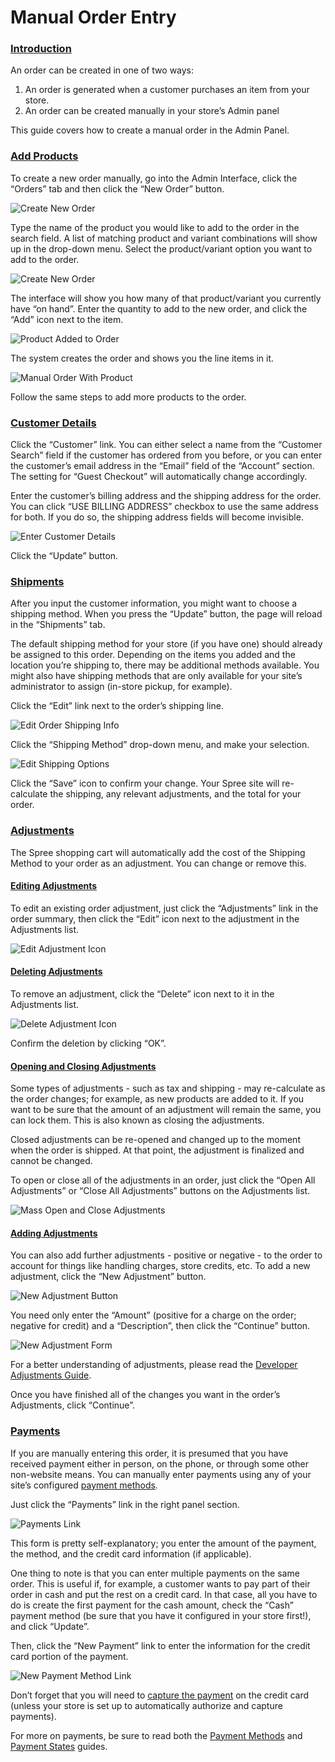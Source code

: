 # Manual Order Entry

### [Introduction](manual-order-entry.md#introduction) <a id="introduction"></a>

An order can be created in one of two ways:

1. An order is generated when a customer purchases an item from your store.
2. An order can be created manually in your store’s Admin panel

This guide covers how to create a manual order in the Admin Panel.

### [Add Products](manual-order-entry.md#add-products) <a id="add-products"></a>

To create a new order manually, go into the Admin Interface, click the “Orders” tab and then click the “New Order” button.

![Create New Order](../.gitbook/assets/image%20%2870%29.png)

Type the name of the product you would like to add to the order in the search field. A list of matching product and variant combinations will show up in the drop-down menu. Select the product/variant option you want to add to the order.

![Create New Order](../.gitbook/assets/image%20%2873%29.png)

The interface will show you how many of that product/variant you currently have “on hand”. Enter the quantity to add to the new order, and click the “Add” icon next to the item.

![Product Added to Order](../.gitbook/assets/image%20%2867%29.png)

The system creates the order and shows you the line items in it.

![Manual Order With Product](../.gitbook/assets/image%20%2865%29.png)

Follow the same steps to add more products to the order.

### [Customer Details](manual-order-entry.md#customer-details) <a id="customer-details"></a>

Click the “Customer” link. You can either select a name from the “Customer Search” field if the customer has ordered from you before, or you can enter the customer’s email address in the “Email” field of the “Account” section. The setting for “Guest Checkout” will automatically change accordingly.

Enter the customer’s billing address and the shipping address for the order. You can click “USE BILLING ADDRESS” checkbox to use the same address for both. If you do so, the shipping address fields will become invisible.

![Enter Customer Details](../.gitbook/assets/image%20%2864%29.png)

Click the “Update” button.

### [Shipments](manual-order-entry.md#shipments) <a id="shipments"></a>

After you input the customer information, you might want to choose a shipping method. When you press the “Update” button, the page will reload in the “Shipments” tab.

The default shipping method for your store \(if you have one\) should already be assigned to this order. Depending on the items you added and the location you’re shipping to, there may be additional methods available. You might also have shipping methods that are only available for your site’s administrator to assign \(in-store pickup, for example\).

Click the “Edit” link next to the order’s shipping line.

![Edit Order Shipping Info](../.gitbook/assets/image%20%2871%29.png)

Click the “Shipping Method” drop-down menu, and make your selection.

![Edit Shipping Options](../.gitbook/assets/image%20%2872%29.png)

Click the “Save” icon to confirm your change. Your Spree site will re-calculate the shipping, any relevant adjustments, and the total for your order.

### [Adjustments](manual-order-entry.md#adjustments) <a id="adjustments"></a>

The Spree shopping cart will automatically add the cost of the Shipping Method to your order as an adjustment. You can change or remove this.

#### [Editing Adjustments](manual-order-entry.md#editing-adjustments) <a id="editing-adjustments"></a>

To edit an existing order adjustment, just click the “Adjustments” link in the order summary, then click the “Edit” icon next to the adjustment in the Adjustments list.

![Edit Adjustment Icon](../.gitbook/assets/image%20%2869%29.png)

#### [Deleting Adjustments](manual-order-entry.md#deleting-adjustments) <a id="deleting-adjustments"></a>

To remove an adjustment, click the “Delete” icon next to it in the Adjustments list.

![Delete Adjustment Icon](../.gitbook/assets/image%20%2862%29.png)

Confirm the deletion by clicking “OK”.

#### [Opening and Closing Adjustments](manual-order-entry.md#opening-and-closing-adjustments) <a id="opening-and-closing-adjustments"></a>

Some types of adjustments - such as tax and shipping - may re-calculate as the order changes; for example, as new products are added to it. If you want to be sure that the amount of an adjustment will remain the same, you can lock them. This is also known as closing the adjustments.

Closed adjustments can be re-opened and changed up to the moment when the order is shipped. At that point, the adjustment is finalized and cannot be changed.

To open or close all of the adjustments in an order, just click the “Open All Adjustments” or “Close All Adjustments” buttons on the Adjustments list.

![Mass Open and Close Adjustments](../.gitbook/assets/image%20%2868%29.png)

#### [Adding Adjustments](manual-order-entry.md#adding-adjustments) <a id="adding-adjustments"></a>

You can also add further adjustments - positive or negative - to the order to account for things like handling charges, store credits, etc. To add a new adjustment, click the “New Adjustment” button.

![New Adjustment Button](../.gitbook/assets/image%20%2861%29.png)

You need only enter the “Amount” \(positive for a charge on the order; negative for credit\) and a “Description”, then click the “Continue” button.

![New Adjustment Form](../.gitbook/assets/image%20%2863%29.png)

For a better understanding of adjustments, please read the [Developer Adjustments Guide](https://app.gitbook.com/@spark-solutions/s/spree-developer-documentation/internals/adjustments).

Once you have finished all of the changes you want in the order’s Adjustments, click “Continue”.

### [Payments](manual-order-entry.md#payments) <a id="payments"></a>

If you are manually entering this order, it is presumed that you have received payment either in person, on the phone, or through some other non-website means. You can manually enter payments using any of your site’s configured [payment methods](../payments/payment-methods.md).

Just click the “Payments” link in the right panel section.

![Payments Link](../.gitbook/assets/image%20%2874%29.png)

This form is pretty self-explanatory; you enter the amount of the payment, the method, and the credit card information \(if applicable\).

One thing to note is that you can enter multiple payments on the same order. This is useful if, for example, a customer wants to pay part of their order in cash and put the rest on a credit card. In that case, all you have to do is create the first payment for the cash amount, check the “Cash” payment method \(be sure that you have it configured in your store first!\), and click “Update”.

Then, click the “New Payment” link to enter the information for the credit card portion of the payment.

![New Payment Method Link](../.gitbook/assets/image%20%2866%29.png)

Don’t forget that you will need to [capture the payment](../payments/payment-states.md) on the credit card \(unless your store is set up to automatically authorize and capture payments\).

For more on payments, be sure to read both the [Payment Methods](../payments/payment-methods.md) and [Payment States](../payments/payment-states.md) guides.

